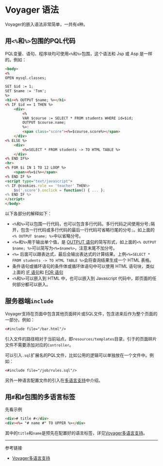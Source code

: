 # Voyager 语法

Voyager的嵌入语法非常简单，一共有`4`种。

## 用`<%`和`%>`包围的PQL代码

PQL变量、语句、程序块均可使用`<%`和`%>`包围，这个语法和 Jsp 或 Asp 是一样的。例如：

```html
<body>
<%
OPEN mysql.classes;

SET $id := 1;
SET $name := 'Tom';
%>
<h1><% OUTPUT $name; %></h1>
<% IF $id == 1 THEN %>
    <div>
        <%
        VAR $course := SELECT * FROM students WHERE id=$id;
        OUTPUT $course.name;
        %>: 
        <span class="score"><%=$course.score%></span>
    </div>
<% ELSE %>
    <div>
        <%=SELECT * FROM students -> TO HTML TABLE %>
    </div>
<% END IF%>
<hr>
<% FOR $i IN 1 TO 12 LOOP %>
    <span><%=$i%></span>
<% END IF %>
<script type="text/javascript">
<% IF @cookies.role == 'teacher' THEN%>
    $s('.score').onclick = function() { ... };
<% END IF %>
</script>
</body>
```

以下各部分的解释如下：
* `<%`和`%>`可以包围一行代码，也可以包含多行代码。多行代码之间使用分号`;`隔开，包含一行代码或多行代码的最后一行代码可省略行尾的分号`;`。如上面的`<% OUTPUT $name; %>`中以省略分号。
* `<%=`和`%>`用于输出单个值，是 [OUTPUT 语句](/pql/output.md)的简写形式，如上面的`<% OUTPUT $name; %>`可以简写为`<%=$name%>`，注意末尾不加分号。
* `<%=` 后面可以跟表达式，最后会输出表达式的计算结果。上例`<%=SELECT * FROM students -> TO HTML TABLE %>`会将查询结果生成一个 HTML 表格。
* 条件语句或循环语句的条件体或循环体语句中可以使用 HTML 语句块，类似上面的 [IF 语句](/pql/if.md)和 [FOR 语句](/pql/for.md)
* `<%`和`%>`可以嵌入到 HTML 中，也可以嵌入到 Javascript 代码中，即页面的任何部分都可以嵌入。

## 服务器端`include`

Voyager支持在页面中包含其他页面碎片或SQL文件，包含进来后作为整个页面的一部分。例如：

```html
<#include file="/bar.html"/>
```

引入文件的路径相对于当前站点，即`resources/templates`目录，引于的页面碎片文件不需要添加对应的`Controller`。

可以引入`.sql`扩展名的PQL文件，比如公用的逻辑可以单独放在一个文件中。例如：

```html
<#include file="/job/rules.sql"/>
```

另外一种语言配置文件的引入在[多语言支持](/voyager/language.md)中介绍。

## 用`#`和`#`包围的多语言标签

先看示例

```html
<div># title #</div>
<div><%= "# name #" TO UPPER %></div>
```

其中的`title`和`name`是预先在配置好的语言标签，详见[Voyager多语言支持](/voyager/language.md)。


---
参考链接

* [Voyager多语言支持](/voyager/language.md)